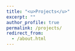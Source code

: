 ```yaml
---
title: "<u>Projects</u>"
excerpt: ""
author_profile: true
permalink: /projects/
redirect_from: 
  - /about.html
---
```





<html lang="en">
	<head>
		<style>
			@import url("https://fonts.googleapis.com/css2?family=Roboto&display=swap");
			* {
			  box-sizing: border-box;
			}

			.container {
			  display: flex;
			  width: 1040px;
			  justify-content: space-evenly;
			  flex-wrap: wrap;
			}
			.card {
			  margin: 10px;
			  background-color: #fff;
			  border-radius: 10px;
			  box-shadow: 0 2px 20px rgba(0, 0, 0, 0.2);
			  overflow: hidden;
			  width: 300px;
			}
			.card-header img {
			  width: 100%;
			  height: 200px;
			  object-fit: cover;
			}
			.card-body {
			  display: flex;
			  flex-direction: column;
			  justify-content: center;
			  align-items: flex-start;
			  padding: 20px;
			  min-height: 250px;
			}

			.tag {
			  background: #cccccc;
			  border-radius: 50px;
			  font-size: 12px;
			  margin: 0;
			  color: #fff;
			  padding: 2px 10px;
			  text-transform: uppercase;
			  cursor: pointer;
			}
			.tag-teal {
			  background-color: #47bcd4;
			}
			.tag-purple {
			  background-color: #5e76bf;
			}
			.tag-pink {
			  background-color: #cd5b9f;
			}

			.card-body p {
			  font-size: 13px;
			  margin: 0 0 40px;
			}
			.user {
			  display: flex;
			  margin-top: auto;
			}

			.user img {
			  border-radius: 50%;
			  width: 40px;
			  height: 40px;
			  margin-right: 10px;
			}
			.user-info h5 {
			  margin: 0;
			}
			.user-info small {
			  color: #545d7a;
			}



	    </style>
	</head>
	<body style="margin: 0; padding: 0; font-family: sans-serif;">
		<div class="container">
			<div class="card">
				<div class="card-header">
				  <img src="https://c0.wallpaperflare.com/preview/483/210/436/car-green-4x4-jeep.jpg" alt="rover" />
				</div>
				<div class="card-body">
				  <span class="tag tag-teal">Technology</span>
				  <h4>
				    Why is the Tesla Cybertruck designed the way it
				    is?
				  </h4>
				  <p>
				    An exploration into the truck's polarising design
				  </p>
				  <div class="user">
				    <img src="https://yt3.ggpht.com/a/AGF-l7-0J1G0Ue0mcZMw-99kMeVuBmRxiPjyvIYONg=s900-c-k-c0xffffffff-no-rj-mo" alt="user" />
				    <div class="user-info">
				      <h5>July Dec</h5>
				      <small>2h ago</small>
				    </div>
				  </div>
				</div>
			</div>
				<!--  -->
			<div class="card">
				<div class="card-header">
				  <img src="https://www.newsbtc.com/wp-content/uploads/2020/06/mesut-kaya-LcCdl__-kO0-unsplash-scaled.jpg" alt="ballons" />
				</div>
				<div class="card-body">
				  <span class="tag tag-purple">Popular</span>
				  <h4>
				    How to Keep Going When You Don’t Know What’s Next
				  </h4>
				  <p>
				    The future can be scary, but there are ways to
				    deal with that fear.
				  </p>
				  <div class="user">
				    <img src="https://lh3.googleusercontent.com/ogw/ADGmqu8sn9zF15pW59JIYiLgx3PQ3EyZLFp5Zqao906l=s32-c-mo" alt="user" />
				    <div class="user-info">
				      <h5>Eyup Ucmaz</h5>
				      <small>Yesterday</small>
				    </div>
				  </div>
				</div>
			</div>
			<!--  -->
			<div class="card">
				<div class="card-header">
				  <img src="https://images6.alphacoders.com/312/thumb-1920-312773.jpg" alt="city" />
				</div>
				<div class="card-body">
				  <span class="tag tag-pink">Design</span>
				  <h4>
				    10 Rules of Dashboard Design
				  </h4>
				  <p>
				    Dashboard Design Guidelines
				  </p>
				  <div class="user">
				    <img src="https://studyinbaltics.ee/wp-content/uploads/2020/03/3799Ffxy.jpg" alt="user" />
				    <div class="user-info">
				      <h5>Carrie Brewer</h5>
				      <small>1w ago</small>
				    </div>
				  </div>
				</div>
			</div>
		</div>
		<!--  -->
	</body>
</html>
